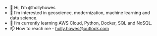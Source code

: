 - 👋 Hi, I’m @hollyhowes
- 👀 I’m interested in geoscience, modernization, machine learning and data science.
- 🌱 I’m currently learning AWS Cloud, Python, Docker, SQL and NoSQL. 
- 📫 How to reach me - holly.howes@outlook.com

<!---
hollyhowes/hollyhowes is a ✨ special ✨ repository because its `README.md` (this file) appears on your GitHub profile.
You can click the Preview link to take a look at your changes.
--->
